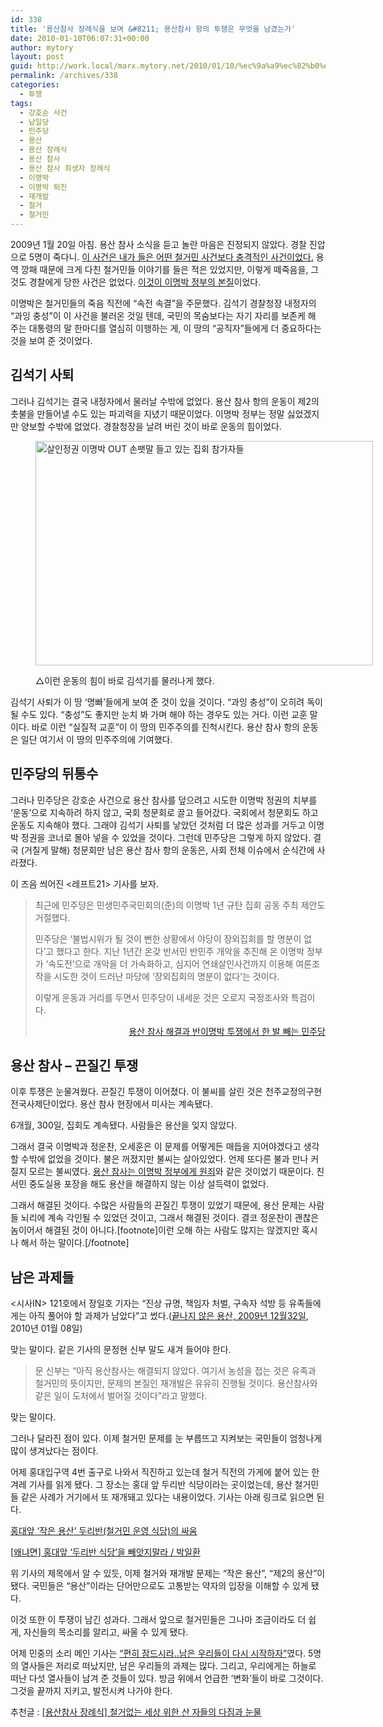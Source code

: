 ```yaml
---
id: 338
title: '용산참사 장례식을 보며 &#8211; 용산참사 항의 투쟁은 무엇을 남겼는가'
date: 2010-01-10T06:07:31+00:00
author: mytory
layout: post
guid: http://work.local/marx.mytory.net/2010/01/10/%ec%9a%a9%ec%82%b0%ec%b0%b8%ec%82%ac-%ec%9e%a5%eb%a1%80%ec%8b%9d%ec%9d%84-%eb%b3%b4%eb%a9%b0-%ec%9a%a9%ec%82%b0%ec%b0%b8%ec%82%ac-%ed%95%ad%ec%9d%98-%ed%88%ac%ec%9f%81%ec%9d%80-%eb%ac%b4%ec%97%87/
permalink: /archives/338
categories:
  - 투쟁
tags:
  - 강호순 사건
  - 남일당
  - 민주당
  - 용산
  - 용산 장례식
  - 용산 참사
  - 용산 참사 희생자 장례식
  - 이명박
  - 이명박 퇴진
  - 재개발
  - 철거
  - 철거민
---
```

2009년 1월 20일 아침. 용산 참사 소식을 듣고 놀란 마음은 진정되지 않았다. 경찰 진압으로 5명이 죽다니. <a href="http://spar2003.tistory.com/65" target="_blank" title="철거민 사망 ─ 되풀이되는 ‘난장이가 쏘아올린 작은 공’ 이야기">이 사건은 내가 들은 어떤 철거민 사건보다 충격적인 사건이었다.</a> 용역 깡패 때문에 크게 다친 철거민들 이야기를 들은 적은 있었지만, 이렇게 떼죽음을, 그것도 경찰에게 당한 사건은 없었다. <a href="http://www.left21.com/article/6130" target="_blank" title="최미진, 용산 철거민 참사 ─ 이명박 1년이 낳은 비극, 레프트21, 2009-01-20">이것이 이명박 정부의 본질</a>이었다.

이명박은 철거민들의 죽음 직전에 &#8220;속전 속결&#8221;을 주문했다. 김석기 경찰청장 내정자의 &#8220;과잉 충성&#8221;이 이 사건을 불러온 것일 텐데, 국민의 목숨보다는 자기 자리를 보존케 해 주는 대통령의 말 한마디를 열심히 이행하는 게, 이 땅의 &#8220;공직자&#8221;들에게 더 중요하다는 것을 보여 준 것이었다.

## 김석기 사퇴

그러나 김석기는 결국 내정자에서 물러날 수밖에 없었다. 용산 참사 항의 운동이 제2의 촛불을 만들어낼 수도 있는 파괴력을 지녔기 때문이었다. 이명박 정부는 정말 싫었겠지만 양보할 수밖에 없었다. 경찰청장을 날려 버린 것이 바로 운동의 힘이었다.<figure style="width: 540px" class="wp-caption aligncenter">

<img src="http://work.local/marx.mytory.net/wp-content/uploads/1/cfile22.uf.153562184B496CF48AB6A8.jpg" width="540" height="359" alt="살인정권 이명박 OUT 손팻말 들고 있는 집회 참가자들" filename="cfile22.uf.153562184B496CF48AB6A8.jpg" filemime="" /><figcaption class="wp-caption-text">△이런 운동의 힘이 바로 김석기를 물러나게 했다.</figcaption></figure> 

김석기 사퇴가 이 땅 &#8216;명빠&#8217;들에게 보여 준 것이 있을 것이다. &#8220;과잉 충성&#8221;이 오히려 독이 될 수도 있다. &#8220;충성&#8221;도 좋지만 눈치 봐 가며 해야 하는 경우도 있는 거다. 이런 교훈 말이다. 바로 이런 &#8220;실질적 교훈&#8221;이 이 땅의 민주주의를 진척시킨다. 용산 참사 항의 운동은 일단 여기서 이 땅의 민주주의에 기여했다.

## 민주당의 뒤통수

그러나 민주당은 강호순 사건으로 용산 참사를 덮으려고 시도한 이명박 정권의 치부를 &#8216;운동&#8217;으로 지속하려 하지 않고, 국회 청문회로 끌고 들어갔다. 국회에서 청문회도 하고 운동도 지속해야 했다. 그래야 김석기 사퇴를 낳았던 것처럼 더 많은 성과를 거두고 이명박 정권을 코너로 몰아 넣을 수 있었을 것이다. 그런데 민주당은 그렇게 하지 않았다. 결국 (거칠게 말해) 청문회만 남은 용산 참사 항의 운동은, 사회 전체 이슈에서 순식간에 사라졌다.

이 즈음 씌어진 <레프트21> 기사를 보자.

> 최근에 민주당은 민생민주국민회의(준)의 이명박 1년 규탄 집회 공동 주최 제안도 거절했다.
> 
> 민주당은 ‘불법시위가 될 것이 뻔한 상황에서 야당이 장외집회를 할 명분이 없다’고 했다고 한다. 지난 1년간 온갖 반서민 반민주 개악을 추진해 온 이명박 정부가 ‘속도전’으로 개악을 더 가속화하고, 심지어 연쇄살인사건까지 이용해 여론조작을 시도한 것이 드러난 마당에 ‘장외집회의 명분이 없다’는 것이다.
> 
> 이렇게 운동과 거리를 두면서 민주당이 내세운 것은 오로지 국정조사와 특검이다.
> 
> <p style="text-align: right; ">
>   <a href="http://www.left21.com/article/6180" target="_blank" title="[http://www.left21.com/article/6180]로 이동합니다.">용산 참사 해결과 반이명박 투쟁에서 한 발 빼는 민주당</a>
> </p>

## 용산 참사 &#8211; 끈질긴 투쟁

이후 투쟁은 눈물겨웠다. 끈질긴 투쟁이 이어졌다. 이 불씨를 살린 것은 천주교정의구현전국사제단이었다. 용산 참사 현장에서 미사는 계속됐다. 

6개월, 300일, 집회도 계속됐다. 사람들은 용산을 잊지 않았다.

그래서 결국 이명박과 정운찬, 오세훈은 이 문제를 어떻게든 매듭을 지어야겠다고 생각할 수밖에 없었을 것이다. 불은 꺼졌지만 불씨는 살아있었다. 언제 또다른 불과 만나 커질지 모르는 불씨였다. <a href="http://www.left21.com/article/7006" target="_blank" title="김인숙, ‘친서민’ 가면으로 가릴 수 없는 용산참사 살인 정부의 원죄, 레프트21, 2009-09-24">용산 참사는 이명박 정부에게 원죄</a>와 같은 것이었기 때문이다. 친서민 중도실용 포장을 해도 용산을 해결하지 않는 이상 설득력이 없었다.

그래서 해결된 것이다. 수많은 사람들의 끈질긴 투쟁이 있었기 때문에, 용산 문제는 사람들 뇌리에 계속 각인될 수 있었던 것이고, 그래서 해결된 것이다. 결코 정운찬이 괜찮은 놈이어서 해결된 것이 아니다.[footnote]이런 오해 하는 사람도 많지는 않겠지만 혹시나 해서 하는 말이다.[/footnote]

## 남은 과제들

<시사IN> 121호에서 장일호 기자는 &#8220;진상 규명, 책임자 처벌, 구속자 석방 등 유족들에게는 아직 풀어야 할 과제가 남았다&#8221;고 썼다.(<a href="http://www.sisain.co.kr/news/articleView.html?idxno=6190" target="_blank" title="[http://www.sisain.co.kr/news/articleView.html?idxno=6190]로 이동합니다.">끝나지 않은 용산, 2009년 12월32일</a>, 2010년 01월 08일) 

맞는 말이다. 같은 기사의 문정현 신부 말도 새겨 들어야 한다.

> 문 신부는 “아직 용산참사는 해결되지 않았다. 여기서 농성을 접는 것은 유족과 철거민의 뜻이지만, 문제의 본질인 재개발은 유유히 진행될 것이다. 용산참사와 같은 일이 도처에서 벌어질 것이다”라고 말했다. 

맞는 말이다.

그러나 달라진 점이 있다. 이제 철거민 문제를 눈 부릅뜨고 지켜보는 국민들이 엄청나게 많이 생겨났다는 점이다.

어제 홍대입구역 4번 출구로 나와서 직진하고 있는데 철거 직전의 가게에 붙어 있는 한겨레 기사를 읽게 됐다. 그 장소는 홍대 앞 두리반 식당이라는 곳이었는데, 용산 철거민들 같은 사례가 거기에서 또 재개돼고 있다는 내용이었다. 기사는 아래 링크로 읽으면 된다.

<a href="http://www.hani.co.kr/arti/society/society_general/397773.html" target="_blank" title="[http://www.hani.co.kr/arti/society/society_general/397773.html]로 이동합니다.">홍대앞 ‘작은 용산’ 두리반(철거민 운영 식당)의 싸움</a>

<span id="tx_left_marker"></span><a href="http://www.hani.co.kr/arti/opinion/because/396792.html" target="_blank" title="[http://www.hani.co.kr/arti/opinion/because/396792.html]로 이동합니다.">[</a><a href="http://www.hani.co.kr/arti/opinion/because/396792.html" target="_blank" title="[http://www.hani.co.kr/arti/opinion/because/396792.html]로 이동합니다.">왜냐면] 홍대앞 ‘두리반 식당’을 빼앗지말라 / 박일환</a><span id="tx_right_marker"></span>

위 기사의 제목에서 알 수 있듯, 이제 철거와 재개발 문제는 &#8220;작은 용산&#8221;, &#8220;제2의 용산&#8221;이 됐다. 국민들은 &#8220;용산&#8221;이라는 단어만으로도 고통받는 약자의 입장을 이해할 수 있게 됐다.

이것 또한 이 투쟁이 남긴 성과다. 그래서 앞으로 철거민들은 그나마 조금이라도 더 쉽게, 자신들의 목소리를 알리고, 싸울 수 있게 됐다.

어제 민중의 소리 메인 기사는 <a href="http://www.vop.co.kr/A00000278057.html" target="_blank" title="[http://www.vop.co.kr/A00000278057.html]로 이동합니다.">&#8220;편히 잠드시라..남은 우리들이 다시 시작하자&#8221;</a>였다. 5명의 열사들은 저리로 떠났지만, 남은 우리들의 과제는 많다. 그리고, 우리에게는 하늘로 떠난 다섯 열사들이 남겨 준 것들이 있다. 방금 위에서 언급한 &#8216;변화&#8217;들이 바로 그것이다. 그것을 끝까지 지키고, 발전시켜 나가야 한다.

추천글 :&nbsp;<a href="http://www.left21.com/article/7461" target="_blank" title="[http://www.left21.com/article/7461]로 이동합니다.">[용산참사 장례식] 철거없는 세상 위한 산 자들의 다짐과 눈물</a>